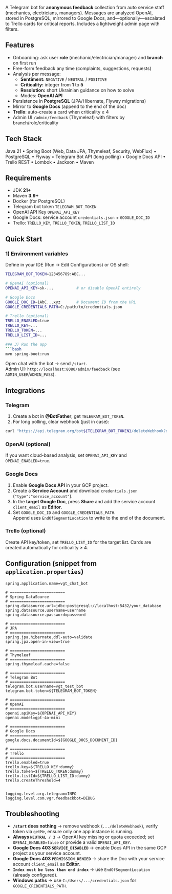 A Telegram bot for **anonymous feedback** collection from auto service staff (mechanics, electricians, managers). Messages are analyzed OpenAI, stored in PostgreSQL, mirrored to Google Docs, and—optionally—escalated to Trello cards for critical reports. Includes a lightweight admin page with filters.

## Features
- Onboarding: ask user **role** (mechanic/electrician/manager) and **branch** on first run
- Free-form feedback any time (complaints, suggestions, requests)
- Analysis per message:
  - **Sentiment:** `NEGATIVE` / `NEUTRAL` / `POSITIVE`
  - **Criticality:** integer from **1** to **5**
  - **Resolution:** short Ukrainian guidance on how to solve
  - Modes: **OpenAI API** 
- Persistence in **PostgreSQL** (JPA/Hibernate, Flyway migrations)
- Mirror to **Google Docs** (append to the end of the doc)
- **Trello**: auto-create a card when criticality ≥ 4
- Admin UI `/admin/feedback` (Thymeleaf) with filters by branch/role/criticality

## Tech Stack
Java 21 • Spring Boot (Web, Data JPA, Thymeleaf, Security, WebFlux) • PostgreSQL • Flyway • Telegram Bot API (long polling) • Google Docs API • Trello REST • Lombok • Jackson • Maven

## Requirements
- JDK **21+**
- Maven **3.9+**
- Docker (for PostgreSQL)
- Telegram bot token `TELEGRAM_BOT_TOKEN`
- OpenAI API Key `OPENAI_API_KEY`
- Google Docs: service account `credentials.json` + `GOOGLE_DOC_ID`
- Trello: `TRELLO_KEY`, `TRELLO_TOKEN`, `TRELLO_LIST_ID`

## Quick Start

### 1) Environment variables
Define in your IDE (Run → Edit Configurations) or OS shell:
```bash
TELEGRAM_BOT_TOKEN=123456789:ABC...

# OpenAI (optional)
OPENAI_API_KEY=sk-...          # or disable OpenAI entirely

# Google Docs
GOOGLE_DOC_ID=1AbC...xyz       # Document ID from the URL
GOOGLE_CREDENTIALS_PATH=C:/path/to/credentials.json

# Trello (optional)
TRELLO_ENABLED=true
TRELLO_KEY=...
TRELLO_TOKEN=...
TRELLO_LIST_ID=...

### 3) Run the app
```bash
mvn spring-boot:run
```
Open chat with the bot → send `/start`.  
Admin UI: `http://localhost:8080/admin/feedback` (see `ADMIN_USER`/`ADMIN_PASS`).

## Integrations

### Telegram
1) Create a bot in **@BotFather**, get `TELEGRAM_BOT_TOKEN`.  
2) For long polling, clear webhook (just in case):
```bash
curl "https://api.telegram.org/bot${TELEGRAM_BOT_TOKEN}/deleteWebhook?drop_pending_updates=true"
```

### OpenAI (optional)
If you want cloud-based analysis, set `OPENAI_API_KEY` and `OPENAI_ENABLED=true`.  

### Google Docs
1) Enable **Google Docs API** in your GCP project.  
2) Create a **Service Account** and download `credentials.json` (`"type":"service_account"`).  
3) In the **target Google Doc**, press **Share** and add the service account `client_email` as **Editor**.  
4) Set `GOOGLE_DOC_ID` and `GOOGLE_CREDENTIALS_PATH`.  
Append uses `EndOfSegmentLocation` to write to the end of the document.

### Trello (optional)
Create API key/token, set `TRELLO_LIST_ID` for the target list. Cards are created automatically for criticality ≥ 4.

## Configuration (snippet from `application.properties`)
```properties
spring.application.name=vgt_chat_bot

# ========================
# Spring DataSource
# ========================
spring.datasource.url=jdbc:postgresql://localhost:5432/your_database
spring.datasource.username=username
spring.datasource.password=password

# ========================
# JPA
# ========================
spring.jpa.hibernate.ddl-auto=validate
spring.jpa.open-in-view=true

# ========================
# Thymeleaf
# ========================
spring.thymeleaf.cache=false

# ========================
# Telegram Bot
# ========================
telegram.bot.username=vgt_test_bot
telegram.bot.token=${TELEGRAM_BOT_TOKEN}

# ========================
# OpenAI
# ========================
openai.apiKey=${OPENAI_API_KEY}
openai.model=gpt-4o-mini

# ========================
# Google Docs
# ========================
google.docs.documentId=${GOOGLE_DOCS_DOCUMENT_ID}

# ========================
# Trello
# ========================
trello.enabled=true
trello.key=${TRELLO_KEY:dummy}
trello.token=${TRELLO_TOKEN:dummy}
trello.listId=${TRELLO_LIST_ID:dummy}
trello.createThreshold=4


logging.level.org.telegram=INFO
logging.level.com.vgr.feedbackbot=DEBUG

```

## Troubleshooting
- **`/start` does nothing** → remove webhook (`.../deleteWebhook`), verify token via `getMe`, ensure only one app instance is running.  
- **Always `NEUTRAL / 3`** → OpenAI key missing or quota exceeded; set `OPENAI_ENABLED=false` or provide a valid `OPENAI_API_KEY`.  
- **Google Docs 403 `SERVICE_DISABLED`** → enable Docs API in the same GCP project as your service account.  
- **Google Docs 403 `PERMISSION_DENIED`** → share the Doc with your service account `client_email` as **Editor**.  
- **`Index must be less than end index`** → use `EndOfSegmentLocation` (already configured).  
- **Windows paths** → use `C:/Users/.../credentials.json` for `GOOGLE_CREDENTIALS_PATH`.


